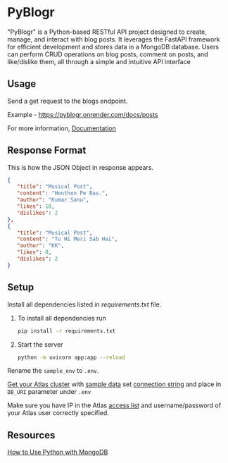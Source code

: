 PyBlogr
===========

"PyBlogr" is a Python-based RESTful API project designed to create, manage, and interact with blog posts. It leverages the FastAPI framework for efficient development and stores data in a MongoDB database. Users can perform CRUD operations on blog posts, comment on posts, and like/dislike them, all through a simple and intuitive API interface


Usage
---------

Send a get request to the blogs endpoint.

Example - https://pyblogr.onrender.com/docs/posts

For more information, [Documentation](https://pyblogr.onrender.com/docs)

Response Format
-------------------

This is how the JSON Object in response appears. 

```JSON
{
   "title": "Musical Post",
   "content": "Honthon Pe Bas.",
   "author": "Kumar Sanu",
   "likes": 10,
   "dislikes": 2
},
{
   "title": "Musical Post",
   "content": "Tu Hi Meri Sab Hai",
   "author": "KK",
   "likes": 8,
   "dislikes": 2
}
```


Setup
------

Install all dependencies listed in _requirements.txt_ file.

1. To install all dependencies run

   ```bash
   pip install -r requirements.txt
   ```

2. Start the server

   ```bash
   python -m uvicorn app:app --reload
   ```

Rename the `sample_env` to `.env`.

[Get your Atlas cluster](https://docs.atlas.mongodb.com/getting-started/) with [sample data](https://docs.atlas.mongodb.com/sample-data/) set [connection string](https://docs.atlas.mongodb.com/connect-to-cluster/) and place in `DB_URI` parameter under `.env`

Make sure you have IP in the Atlas [access list](https://docs.atlas.mongodb.com/security/add-ip-address-to-list/) and username/password of your Atlas user correctly specified.


Resources
----------

[How to Use Python with MongoDB](https://www.mongodb.com/resources/languages/python)

